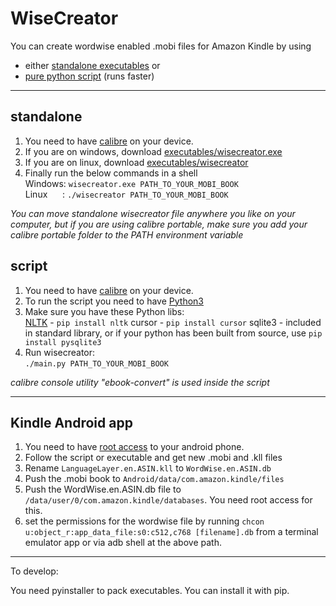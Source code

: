 # WiseCreator

You can create wordwise enabled .mobi files for Amazon Kindle by using
- either [standalone executables](#standalone) or
- [pure python script](#script) (runs faster)

---

## standalone

1. You need to have [calibre](https://calibre-ebook.com/) on your device.
2. If you are on windows, download [executables/wisecreator.exe](https://github.com/tmilovanov/wisecreator/blob/master/executables/wisecreator.exe)
3. If you are on linux, download [executables/wisecreator](https://github.com/tmilovanov/wisecreator/blob/master/executables/wisecreator)
4. Finally run the below commands in a shell  
    Windows: `wisecreator.exe PATH_TO_YOUR_MOBI_BOOK`   
    Linux &nbsp; &nbsp; &nbsp;: `./wisecreator PATH_TO_YOUR_MOBI_BOOK`

*You can move standalone wisecreator file anywhere you like on your computer, but if you are using calibre portable, make sure you add  your calibre portable folder to the PATH environment variable*  

## script

1.  You need to have [calibre](https://calibre-ebook.com/) on your device.  
2.	To run the script you need to have [Python3](https://www.python.org/downloads/)  
3. 	Make sure you have these Python libs:  
	[NLTK](http://www.nltk.org/) - `pip install nltk` 
	cursor - `pip install cursor`
	sqlite3 - included in standard library, or if your python has been built from source, use `pip install pysqlite3`
4. 	Run wisecreator:  
    `./main.py PATH_TO_YOUR_MOBI_BOOK`

*calibre console utility "ebook-convert" is used inside the script*

---

## Kindle Android app

1. You need to have [root access](https://www.xda-developers.com/root/) to your android phone.
2. Follow the script or executable and get new .mobi and .kll files
3. Rename `LanguageLayer.en.ASIN.kll` to `WordWise.en.ASIN.db`
4. Push the .mobi book to `Android/data/com.amazon.kindle/files`
5. Push the WordWise.en.ASIN.db file to `/data/user/0/com.amazon.kindle/databases`. You need root access for this.
6. set the permissions for the wordwise file by running `chcon u:object_r:app_data_file:s0:c512,c768 [filename].db` from a terminal emulator app or via adb shell at the above path.

---

To develop:

You need pyinstaller to pack executables. You can install it with pip.
